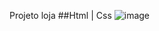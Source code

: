 Projeto loja
##Html | Css
![image](https://github.com/nayaradias1/Projeto-Loja/assets/108825601/4fbcd7af-8f09-4d9f-88eb-dd8f117fb589)
